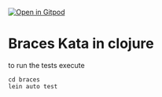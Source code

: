 [![Open in Gitpod](https://gitpod.io/button/open-in-gitpod.svg)](https://gitpod.io/#https://github.com/small-coding-dojo/braces-kata/)

# Braces Kata in clojure

to run the tests execute

```shell
cd braces
lein auto test
```
